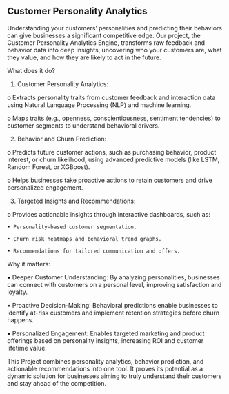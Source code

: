 
## Customer Personality Analytics

Understanding your customers’ personalities and predicting their behaviors can give businesses a significant competitive edge. Our project, the Customer Personality Analytics Engine, transforms raw feedback and behavior data into deep insights, uncovering who your customers are, what they value, and how they are likely to act in the future.

What does it do? 
1. Customer Personality Analytics:

o Extracts personality traits from customer feedback and interaction data 
using Natural Language Processing (NLP) and machine learning. 

o Maps traits (e.g., openness, conscientiousness, sentiment tendencies) to 
customer segments to understand behavioral drivers. 

2. Behavior and Churn Prediction: 
 
o Predicts future customer actions, such as purchasing behavior, product 
interest, or churn likelihood, using advanced predictive models (like LSTM, 
Random Forest, or XGBoost). 

o Helps businesses take proactive actions to retain customers and drive 
personalized engagement. 
 
3. Targeted Insights and Recommendations: 
 
o Provides actionable insights through interactive dashboards, such as: 
    
    • Personality-based customer segmentation. 
    
    • Churn risk heatmaps and behavioral trend graphs. 
    
    • Recommendations for tailored communication and offers. 

Why it matters: 

• Deeper Customer Understanding: By analyzing personalities, businesses can 
connect with customers on a personal level, improving satisfaction and loyalty. 

• Proactive Decision-Making: Behavioral predictions enable businesses to identify 
at-risk customers and implement retention strategies before churn happens. 

• Personalized Engagement: Enables targeted marketing and product offerings 
based on personality insights, increasing ROI and customer lifetime value. 
 
This Project combines personality analytics, behavior prediction, and actionable 
recommendations into one tool. It proves its potential as a dynamic solution for businesses 
aiming to truly understand their customers and stay ahead of the competition.